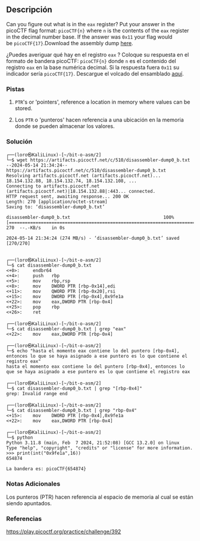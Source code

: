 ## Descripción
Can you figure out what is in the `eax` register? Put your answer in the picoCTF flag format: `picoCTF{n}` where `n` is the contents of the `eax` register in the decimal number base. If the answer was `0x11` your flag would be `picoCTF{17}`.Download the assembly dump [here](https://artifacts.picoctf.net/c/510/disassembler-dump0_b.txt).

¿Puedes averiguar qué hay en el registro `eax` ? Coloque su respuesta en el formato de bandera picoCTF: `picoCTF{n}` donde `n` es el contenido del registro `eax` en la base numérica decimal. Si la respuesta fuera `0x11` su indicador sería `picoCTF{17}`. Descargue el volcado del ensamblado [aquí](https://artifacts.picoctf.net/c/510/disassembler-dump0_b.txt).
### Pistas
1. `PTR`'s or 'pointers', reference a location in memory where values can be stored.

1. Los `PTR` o 'punteros' hacen referencia a una ubicación en la memoria donde se pueden almacenar los valores.
### Solución
```
┌──(loro㉿KaliLinux)-[~/bit-o-asm/2]
└─$ wget https://artifacts.picoctf.net/c/510/disassembler-dump0_b.txt
--2024-05-14 21:34:24--  https://artifacts.picoctf.net/c/510/disassembler-dump0_b.txt
Resolving artifacts.picoctf.net (artifacts.picoctf.net)... 18.154.132.88, 18.154.132.74, 18.154.132.108, ...
Connecting to artifacts.picoctf.net (artifacts.picoctf.net)|18.154.132.88|:443... connected.
HTTP request sent, awaiting response... 200 OK
Length: 270 [application/octet-stream]
Saving to: ‘disassembler-dump0_b.txt’

disassembler-dump0_b.txt                                   100%[========================================================================================================================================>]     270  --.-KB/s    in 0s      

2024-05-14 21:34:24 (274 MB/s) - ‘disassembler-dump0_b.txt’ saved [270/270]

                                                                                                                                                                                                                                            
┌──(loro㉿KaliLinux)-[~/bit-o-asm/2]
└─$ cat disassembler-dump0_b.txt 
<+0>:     endbr64 
<+4>:     push   rbp
<+5>:     mov    rbp,rsp
<+8>:     mov    DWORD PTR [rbp-0x14],edi
<+11>:    mov    QWORD PTR [rbp-0x20],rsi
<+15>:    mov    DWORD PTR [rbp-0x4],0x9fe1a
<+22>:    mov    eax,DWORD PTR [rbp-0x4]
<+25>:    pop    rbp
<+26>:    ret
                                                                                                                                                                                                                                            
┌──(loro㉿KaliLinux)-[~/bit-o-asm/2]
└─$ cat disassembler-dump0_b.txt | grep "eax"
<+22>:    mov    eax,DWORD PTR [rbp-0x4]
                                                                                                                                                                                                                                            
┌──(loro㉿KaliLinux)-[~/bit-o-asm/2]
└─$ echo "hasta el momento eax contiene lo del puntero [rbp-0x4], entonces lo que se haya asignado a ese puntero es lo que contiene el registro eax"
hasta el momento eax contiene lo del puntero [rbp-0x4], entonces lo que se haya asignado a ese puntero es lo que contiene el registro eax
                                                                                                                                                                                                                                            
┌──(loro㉿KaliLinux)-[~/bit-o-asm/2]
└─$ cat disassembler-dump0_b.txt | grep "[rbp-0x4]"                                                                                                 
grep: Invalid range end
                                                                                                                                                                                                                                            
┌──(loro㉿KaliLinux)-[~/bit-o-asm/2]
└─$ cat disassembler-dump0_b.txt | grep "rbp-0x4"  
<+15>:    mov    DWORD PTR [rbp-0x4],0x9fe1a
<+22>:    mov    eax,DWORD PTR [rbp-0x4]
                                                                                                                                                                                                                                            
┌──(loro㉿KaliLinux)-[~/bit-o-asm/2]
└─$ python
Python 3.11.8 (main, Feb  7 2024, 21:52:08) [GCC 13.2.0] on linux
Type "help", "copyright", "credits" or "license" for more information.
>>> print(int("0x9fe1a",16))
654874

La bandera es: picoCTF{654874}
```
### Notas Adicionales
Los punteros (PTR) hacen referencia al espacio de memoria al cual se están siendo apuntados.
### Referencias
https://play.picoctf.org/practice/challenge/392